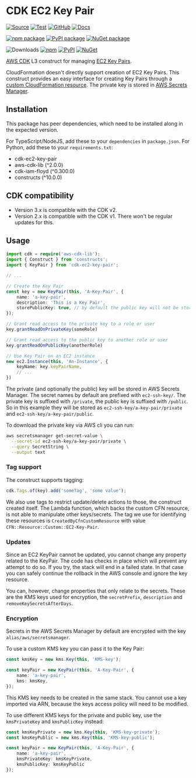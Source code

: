 # CDK EC2 Key Pair

[![Source](https://img.shields.io/badge/Source-GitHub-blue?logo=github)][source]
[![Test](https://github.com/udondan/cdk-ec2-key-pair/workflows/Test/badge.svg)](https://github.com/udondan/cdk-ec2-key-pair/actions?query=workflow%3ATest)
[![GitHub](https://img.shields.io/github/license/udondan/cdk-ec2-key-pair)][license]
[![Docs](https://img.shields.io/badge/awscdk.io-cdk--ec2--key--pair-orange)][docs]

[![npm package](https://img.shields.io/npm/v/cdk-ec2-key-pair?color=brightgreen)][npm]
[![PyPI package](https://img.shields.io/pypi/v/cdk-ec2-key-pair?color=brightgreen)][PyPI]
[![NuGet package](https://img.shields.io/nuget/v/CDK.EC2.KeyPair?color=brightgreen)][NuGet]

![Downloads](https://img.shields.io/badge/-DOWNLOADS:-brightgreen?color=gray)
[![npm](https://img.shields.io/npm/dt/cdk-ec2-key-pair?label=npm&color=blueviolet)][npm]
[![PyPI](https://img.shields.io/pypi/dm/cdk-ec2-key-pair?label=pypi&color=blueviolet)][PyPI]
[![NuGet](https://img.shields.io/nuget/dt/CDK.EC2.KeyPair?label=nuget&color=blueviolet)][NuGet]

[AWS CDK] L3 construct for managing [EC2 Key Pairs].

CloudFormation doesn't directly support creation of EC2 Key Pairs. This construct provides an easy interface for creating Key Pairs through a [custom CloudFormation resource]. The private key is stored in [AWS Secrets Manager].

## Installation

This package has peer dependencies, which need to be installed along in the expected version.

For TypeScript/NodeJS, add these to your `dependencies` in `package.json`. For Python, add these to your `requirements.txt`:

- cdk-ec2-key-pair
- aws-cdk-lib (^2.0.0)
- cdk-iam-floyd (^0.300.0)
- constructs (^10.0.0)

## CDK compatibility

- Version 3.x is compatible with the CDK v2.
- Version 2.x is compatible with the CDK v1. There won't be regular updates for this.

## Usage

```typescript
import cdk = require('aws-cdk-lib');
import { Construct } from 'constructs';
import { KeyPair } from 'cdk-ec2-key-pair';

// ...

// Create the Key Pair
const key = new KeyPair(this, 'A-Key-Pair', {
    name: 'a-key-pair',
    description: 'This is a Key Pair',
    storePublicKey: true, // by default the public key will not be stored in Secrets Manager
});

// Grant read access to the private key to a role or user
key.grantReadOnPrivateKey(someRole)

// Grant read access to the public key to another role or user
key.grantReadOnPublicKey(anotherRole)

// Use Key Pair on an EC2 instance
new ec2.Instance(this, 'An-Instance', {
    keyName: key.keyPairName,
    // ...
})
```

The private (and optionally the public) key will be stored in AWS Secrets Manager. The secret names by default are prefixed with `ec2-ssh-key/`. The private key is suffixed with `/private`, the public key is suffixed with `/public`. So in this example they will be stored as `ec2-ssh-key/a-key-pair/private` and `ec2-ssh-key/a-key-pair/public`.

To download the private key via AWS cli you can run:

```bash
aws secretsmanager get-secret-value \
  --secret-id ec2-ssh-key/a-key-pair/private \
  --query SecretString \
  --output text
```

### Tag support

The construct supports tagging:

```typescript
cdk.Tags.of(key).add('someTag', 'some value');
```

We also use tags to restrict update/delete actions to those, the construct created itself. The Lambda function, which backs the custom CFN resource, is not able to manipulate other keys/secrets. The tag we use for identifying these resources is `CreatedByCfnCustomResource` with value `CFN::Resource::Custom::EC2-Key-Pair`.

### Updates

Since an EC2 KeyPair cannot be updated, you cannot change any property related to the KeyPair. The code has checks in place which will prevent any attempt to do so. If you try, the stack will end in a failed state. In that case you can safely continue the rollback in the AWS console and ignore the key resource.

You can, however, change properties that only relate to the secrets. These are the KMS keys used for encryption, the `secretPrefix`, `description` and `removeKeySecretsAfterDays`.

### Encryption

Secrets in the AWS Secrets Manager by default are encrypted with the key `alias/aws/secretsmanager`.

To use a custom KMS key you can pass it to the Key Pair:

```typescript
const kmsKey = new kms.Key(this, 'KMS-key');

const keyPair = new KeyPair(this, 'A-Key-Pair', {
    name: 'a-key-pair',
    kms: kmsKey,
});
```

This KMS key needs to be created in the same stack. You cannot use a key imported via ARN, because the keys access policy will need to be modified.

To use different KMS keys for the private and public key, use the `kmsPrivateKey` and `kmsPublicKey` instead:

```typescript
const kmsKeyPrivate = new kms.Key(this, 'KMS-key-private');
const kmsKeyPublic = new kms.Key(this, 'KMS-key-public');

const keyPair = new KeyPair(this, 'A-Key-Pair', {
    name: 'a-key-pair',
    kmsPrivateKey: kmsKeyPrivate,
    kmsPublicKey: kmsKeyPublic
});
```

   [AWS CDK]: https://aws.amazon.com/cdk/
   [custom CloudFormation resource]: https://docs.aws.amazon.com/AWSCloudFormation/latest/UserGuide/template-custom-resources.html
   [EC2 Key Pairs]: https://docs.aws.amazon.com/AWSEC2/latest/UserGuide/ec2-key-pairs.html
   [AWS Secrets Manager]: https://aws.amazon.com/secrets-manager/
   [npm]: https://www.npmjs.com/package/cdk-ec2-key-pair
   [PyPI]: https://pypi.org/project/cdk-ec2-key-pair/
   [NuGet]: https://www.nuget.org/packages/CDK.EC2.KeyPair/
   [docs]: https://awscdk.io/packages/cdk-ec2-key-pair@3.0.1
   [source]: https://github.com/udondan/cdk-ec2-key-pair
   [license]: https://github.com/udondan/cdk-ec2-key-pair/blob/master/LICENSE
